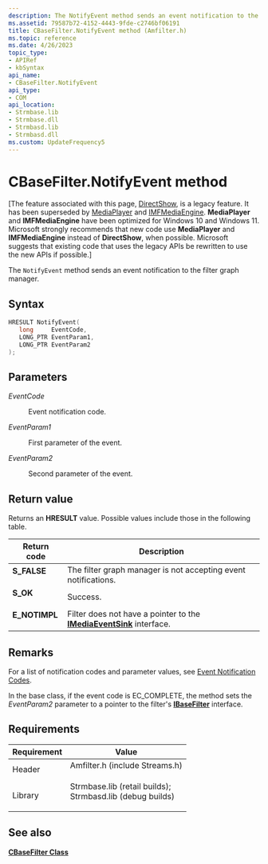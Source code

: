 ```yaml
---
description: The NotifyEvent method sends an event notification to the filter graph manager.
ms.assetid: 79587b72-4152-4443-9fde-c2746bf06191
title: CBaseFilter.NotifyEvent method (Amfilter.h)
ms.topic: reference
ms.date: 4/26/2023
topic_type: 
- APIRef
- kbSyntax
api_name: 
- CBaseFilter.NotifyEvent
api_type: 
- COM
api_location: 
- Strmbase.lib
- Strmbase.dll
- Strmbasd.lib
- Strmbasd.dll
ms.custom: UpdateFrequency5
---
```


# CBaseFilter.NotifyEvent method

\[The feature associated with this page, [DirectShow](/windows/win32/directshow/directshow), is a legacy feature. It has been superseded by [MediaPlayer](/uwp/api/Windows.Media.Playback.MediaPlayer) and [IMFMediaEngine](/windows/win32/api/mfmediaengine/nn-mfmediaengine-imfmediaengine). **MediaPlayer** and **IMFMediaEngine** have been optimized for Windows 10 and Windows 11. Microsoft strongly recommends that new code use **MediaPlayer** and **IMFMediaEngine** instead of **DirectShow**, when possible. Microsoft suggests that existing code that uses the legacy APIs be rewritten to use the new APIs if possible.\]

The `NotifyEvent` method sends an event notification to the filter graph manager.

## Syntax


```C++
HRESULT NotifyEvent(
   long     EventCode,
   LONG_PTR EventParam1,
   LONG_PTR EventParam2
);
```



## Parameters

<dl> <dt>

*EventCode* 
</dt> <dd>

Event notification code.

</dd> <dt>

*EventParam1* 
</dt> <dd>

First parameter of the event.

</dd> <dt>

*EventParam2* 
</dt> <dd>

Second parameter of the event.

</dd> </dl>

## Return value

Returns an **HRESULT** value. Possible values include those in the following table.



| Return code                                                                               | Description                                                                                            |
|-------------------------------------------------------------------------------------------|--------------------------------------------------------------------------------------------------------|
| <dl> <dt>**S\_FALSE**</dt> </dl>   | The filter graph manager is not accepting event notifications.<br/>                              |
| <dl> <dt>**S\_OK**</dt> </dl>      | Success.<br/>                                                                                    |
| <dl> <dt>**E\_NOTIMPL**</dt> </dl> | Filter does not have a pointer to the [**IMediaEventSink**](/windows/desktop/api/Strmif/nn-strmif-imediaeventsink) interface.<br/> |



 

## Remarks

For a list of notification codes and parameter values, see [Event Notification Codes](event-notification-codes.md).

In the base class, if the event code is EC\_COMPLETE, the method sets the *EventParam2* parameter to a pointer to the filter's [**IBaseFilter**](/windows/desktop/api/Strmif/nn-strmif-ibasefilter) interface.

## Requirements



| Requirement | Value |
|--------------------|--------------------------------------------------------------------------------------------------------------------------------------------------------------------------------------------|
| Header<br/>  | <dl> <dt>Amfilter.h (include Streams.h)</dt> </dl>                                                                                  |
| Library<br/> | <dl> <dt>Strmbase.lib (retail builds); </dt> <dt>Strmbasd.lib (debug builds)</dt> </dl> |



## See also

<dl> <dt>

[**CBaseFilter Class**](cbasefilter.md)
</dt> </dl>

 

 




